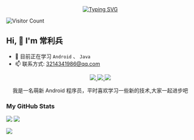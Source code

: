 <div align="center">
  <a href="https://blog.sunguoqi.com/">
    <img src="https://readme-typing-svg.demolab.com?font=Fira+Code&pause=1000&color=024EF7&width=435&lines=一个会写代码的产品经理&center=true&size=27" alt="Typing SVG" />
  </a>
</div>

![Visitor Count](https://profile-counter.glitch.me/dxmwl/count.svg)

## Hi, 👋 I'm 常利兵

- 🌱 目前正在学习 `Android` 、 `Java` 
- 📫 联系方式: 3214341986@qq.com
  
<p align="center">
  <a href="https://www.jianshu.com/u/d2cd4a8ecc73">
    <img src="https://img.shields.io/badge/📖%20简书地址-brightness.svg" />
  </a>
  <a href="https://blog.csdn.net/qq_32890771?type=blog">
    <img src="https://img.shields.io/badge/CSDN-常利兵-red.svg" />
  </a>
  <a href="https://github.com/dxmwl">
    <img src="https://komarev.com/ghpvc/?username=dxmwl&color=brightgreen&label=👁%20Views" />
  </a>  
</p>

<p align="center">我是一名萌新 Android 程序员，平时喜欢学习一些新的技术,大家一起进步吧</p>

### My GitHub Stats

<div align="left">
  <img src="https://github-readme-stats.vercel.app/api?username=dxmwl&count_private=true&show_icons=true&hide=contribs&include_all_commits=true&theme=vue" />
  <img src="https://github-readme-stats.vercel.app/api/top-langs/?username=dxmwl&layout=compact&langs_count=6&text_color=000&icon_color=fff&theme=graywhite" />
</div>

![](https://github-readme-activity-graph.cyclic.app/graph?username=dxmwl&theme=dracula)
